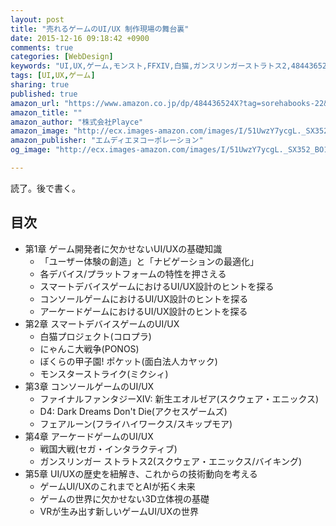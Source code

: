 ```yaml
---
layout: post
title: "売れるゲームのUI/UX 制作現場の舞台裏"
date: 2015-12-16 09:18:42 +0900
comments: true
categories: [WebDesign]
keywords: "UI,UX,ゲーム,モンスト,FFXIV,白猫,ガンスリンガーストラトス2,484436524X,9784844365242"
tags: [UI,UX,ゲーム]
sharing: true
published: true
amazon_url: "https://www.amazon.co.jp/dp/484436524X?tag=sorehabooks-22&camp=243&creative=1615&linkCode=as1&creativeASIN=484436524X&adid=0QCYDVTBWR9E3EKEACYX&"
amazon_title: ""
amazon_author: "株式会社Playce"
amazon_image: "http://ecx.images-amazon.com/images/I/51UwzY7ycgL._SX352_BO1,SS300.jpg"
amazon_publisher: "エムディエヌコーポレーション"
og_image: "http://ecx.images-amazon.com/images/I/51UwzY7ycgL._SX352_BO1,SS300.jpg"

---
```


読了。後で書く。

<!-- more -->

## 目次

- 第1章 ゲーム開発者に欠かせないUI/UXの基礎知識
  - 「ユーザー体験の創造」と「ナビゲーションの最適化」
  - 各デバイス/プラットフォームの特性を押さえる
  - スマートデバイスゲームにおけるUI/UX設計のヒントを探る
  - コンソールゲームにおけるUI/UX設計のヒントを探る
  - アーケードゲームにおけるUI/UX設計のヒントを探る
- 第2章 スマートデバイスゲームのUI/UX
  - 白猫プロジェクト(コロプラ)
  - にゃんこ大戦争(PONOS)
  - ぼくらの甲子園! ポケット(面白法人カヤック)
  - モンスターストライク(ミクシィ)
- 第3章 コンソールゲームのUI/UX
  - ファイナルファンタジーXIV: 新生エオルゼア(スクウェア・エニックス)
  - D4: Dark Dreams Don't Die(アクセスゲームズ)
  - フェアルーン(フライハイワークス/スキップモア)
- 第4章 アーケードゲームのUI/UX
  - 戦国大戦(セガ・インタラクティブ)
  - ガンスリンガー ストラトス2(スクウェア・エニックス/バイキング)
- 第5章 UI/UXの歴史を紐解き、これからの技術動向を考える
  - ゲームUI/UXのこれまでとAIが拓く未来
  - ゲームの世界に欠かせない3D立体視の基礎
  - VRが生み出す新しいゲームUI/UXの世界